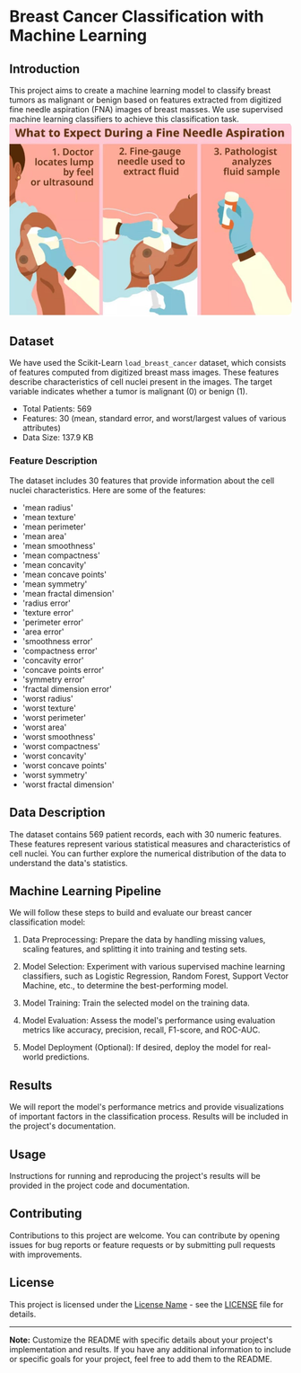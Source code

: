 # Breast Cancer Classification with Machine Learning

## Introduction

This project aims to create a machine learning model to classify breast tumors as malignant or benign based on features extracted from digitized fine needle aspiration (FNA) images of breast masses. We use supervised machine learning classifiers to achieve this classification task.
![Breast Cancer](img.jpg)

## Dataset

We have used the Scikit-Learn `load_breast_cancer` dataset, which consists of features computed from digitized breast mass images. These features describe characteristics of cell nuclei present in the images. The target variable indicates whether a tumor is malignant (0) or benign (1).

- Total Patients: 569
- Features: 30 (mean, standard error, and worst/largest values of various attributes)
- Data Size: 137.9 KB

### Feature Description

The dataset includes 30 features that provide information about the cell nuclei characteristics. Here are some of the features:

- 'mean radius'
- 'mean texture'
- 'mean perimeter'
- 'mean area'
- 'mean smoothness'
- 'mean compactness'
- 'mean concavity'
- 'mean concave points'
- 'mean symmetry'
- 'mean fractal dimension'
- 'radius error'
- 'texture error'
- 'perimeter error'
- 'area error'
- 'smoothness error'
- 'compactness error'
- 'concavity error'
- 'concave points error'
- 'symmetry error'
- 'fractal dimension error'
- 'worst radius'
- 'worst texture'
- 'worst perimeter'
- 'worst area'
- 'worst smoothness'
- 'worst compactness'
- 'worst concavity'
- 'worst concave points'
- 'worst symmetry'
- 'worst fractal dimension'

## Data Description

The dataset contains 569 patient records, each with 30 numeric features. These features represent various statistical measures and characteristics of cell nuclei. You can further explore the numerical distribution of the data to understand the data's statistics.

## Machine Learning Pipeline

We will follow these steps to build and evaluate our breast cancer classification model:

1. Data Preprocessing: Prepare the data by handling missing values, scaling features, and splitting it into training and testing sets.

2. Model Selection: Experiment with various supervised machine learning classifiers, such as Logistic Regression, Random Forest, Support Vector Machine, etc., to determine the best-performing model.

3. Model Training: Train the selected model on the training data.

4. Model Evaluation: Assess the model's performance using evaluation metrics like accuracy, precision, recall, F1-score, and ROC-AUC.

5. Model Deployment (Optional): If desired, deploy the model for real-world predictions.

## Results

We will report the model's performance metrics and provide visualizations of important factors in the classification process. Results will be included in the project's documentation.

## Usage

Instructions for running and reproducing the project's results will be provided in the project code and documentation.

## Contributing

Contributions to this project are welcome. You can contribute by opening issues for bug reports or feature requests or by submitting pull requests with improvements.

## License

This project is licensed under the [License Name](LICENSE) - see the [LICENSE](LICENSE) file for details.

---

**Note:** Customize the README with specific details about your project's implementation and results. If you have any additional information to include or specific goals for your project, feel free to add them to the README.
